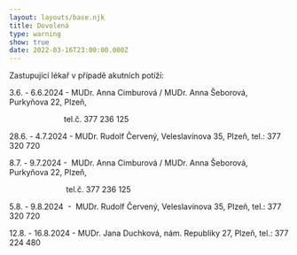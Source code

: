 ```yaml
---
layout: layouts/base.njk
title: Dovolená
type: warning
show: true
date: 2022-03-16T23:00:00.000Z
---
```

Zastupující lékař v případě akutních potíží:

3.6. - 6.6.2024 - MUDr. Anna Cimburová / MUDr. Anna Šeborová, Purkyňova 22, Plzeň,

                         tel.č. 377 236 125

28.6. - 4.7.2024 - MUDr. Rudolf Červený, Veleslavínova 35, Plzeň, tel.: 377 320 720

8.7. - 9.7.2024 -  MUDr. Anna Cimburová / MUDr. Anna Šeborová, Purkyňova 22, Plzeň,

                          tel.č. 377 236 125

5.8. - 9.8.2024  -  MUDr. Rudolf Červený, Veleslavínova 35, Plzeň, tel.: 377 320 720

12.8. - 16.8.2024 - MUDr. Jana Duchková, nám. Republiky 27, Plzeň, tel.: 377 224 480